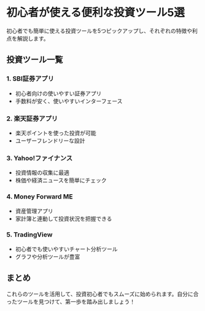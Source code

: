 # 初心者が使える便利な投資ツール5選

初心者でも簡単に使える投資ツールを5つピックアップし、それぞれの特徴や利点を解説します。

## 投資ツール一覧

### 1. SBI証券アプリ
- 初心者向けの使いやすい証券アプリ
- 手数料が安く、使いやすいインターフェース

### 2. 楽天証券アプリ
- 楽天ポイントを使った投資が可能
- ユーザーフレンドリーな設計

### 3. Yahoo!ファイナンス
- 投資情報の収集に最適
- 株価や経済ニュースを簡単にチェック

### 4. Money Forward ME
- 資産管理アプリ
- 家計簿と連動して投資状況を把握できる

### 5. TradingView
- 初心者でも使いやすいチャート分析ツール
- グラフや分析ツールが豊富

## まとめ
これらのツールを活用して、投資初心者でもスムーズに始められます。自分に合ったツールを見つけて、第一歩を踏み出しましょう！
